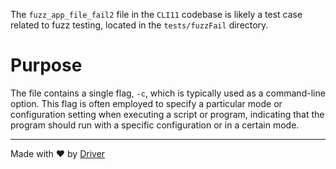 <!--------------------------------------------------------------------------------->
<!-- IMPORTANT: This file is auto-generated by Driver (https://driver.ai). -------->
<!-- Manual edits may be overwritten on future commits. --------------------------->
<!--------------------------------------------------------------------------------->

The `fuzz_app_file_fail2` file in the `CLI11` codebase is likely a test case related to fuzz testing, located in the `tests/fuzzFail` directory.

# Purpose
The file contains a single flag, `-c`, which is typically used as a command-line option. This flag is often employed to specify a particular mode or configuration setting when executing a script or program, indicating that the program should run with a specific configuration or in a certain mode.

---
Made with ❤️ by [Driver](https://www.driver.ai/)